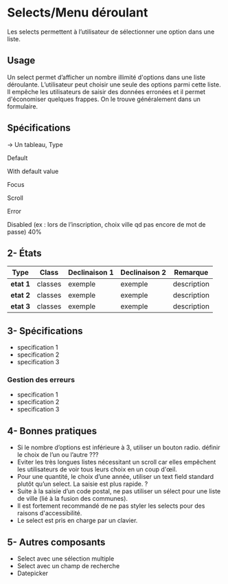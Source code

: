 # Selects/Menu déroulant

Les selects permettent à l’utilisateur de sélectionner une option dans une liste.


## Usage

Un select permet d’afficher un nombre illimité d'options dans une liste déroulante. L’utilisateur peut choisir une seule des options parmi cette liste.
Il empêche les utilisateurs de saisir des données erronées et il permet d'économiser quelques frappes.
On le trouve généralement dans un formulaire.

## Spécifications

→ Un tableau, Type

Default

With default value

Focus

Scroll

Error

Disabled (ex : lors de l’inscription, choix ville qd pas encore de mot de passe) 40%


## 2- États

Type | Class | Declinaison 1 | Declinaison 2 | Remarque
------------ | ------------- | ------------- | ------------- | ------------- |
**etat 1** | classes | exemple | exemple | description
**etat 2** | classes | exemple | exemple | description
**etat 3** | classes | exemple | exemple | description


## 3- Spécifications

- specification 1
- specification 2
- specification 3

### Gestion des erreurs

- specification 1
- specification 2
- specification 3


## 4- Bonnes pratiques

- Si le nombre d’options est inférieure à 3, utiliser un bouton radio. définir le choix de l’un ou l’autre ???
- Eviter les très longues listes nécessitant un scroll car elles empêchent les utilisateurs de voir tous leurs choix en un coup d'œil.
- Pour une quantité, le choix d’une année, utiliser un text field standard plutôt qu’un select. La saisie est plus rapide. ?
- Suite à la saisie d’un code postal, ne pas utiliser un sélect pour une liste de ville (lié à la fusion des communes).
- Il est fortement recommandé de ne pas styler les selects pour des raisons d'accessibilité.
- Le select est pris en charge par un clavier.


## 5- Autres composants

- Select avec une sélection multiple
- Select avec un champ de recherche
- Datepicker
